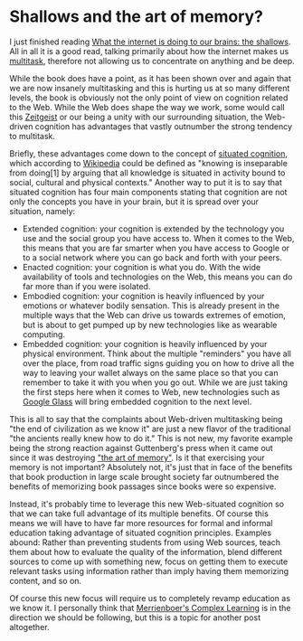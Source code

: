 <!-- 
learning
big data
situated cognition
 -->
# Shallows and the art of memory?

I just finished reading [What the internet is doing to our brains: the shallows](http://www.amazon.com/The-Shallows-Internet-Doing-Brains/dp/0393339750). All in all it is a good read, talking primarily about how the internet makes us [multitask](http://en.wikipedia.org/wiki/Human_multitasking), therefore not allowing us to concentrate on anything and be deep.

While the book does have a point, as it has been shown over and again that we are now insanely multitasking and this is hurting us at so many different levels, the book is obviously not the only point of view on cognition related to the Web. While the Web does shape the way we work, some would call this [Zeitgeist](http://en.wikipedia.org/wiki/Zeitgeist) or our being a unity with our surrounding situation, the Web-driven cognition has advantages that vastly outnumber the strong tendency to multitask.

Briefly, these advantages come down to the concept of [situated cognition](http://en.wikipedia.org/wiki/Situated_cognition), which according to [Wikipedia](http://en.wikipedia.org/wiki/Situated_cognition) could be defined as "knowing is inseparable from doing[1] by arguing that all knowledge is situated in activity bound to social, cultural and physical contexts." Another way to put it is to say that situated cognition has four main components stating that cognition are not only the concepts you have in your brain, but it is spread over your situation, namely:

* Extended cognition: your cognition is extended by the technology you use and the social group you have access to. When it comes to the Web, this means that you are far smarter when you have access to Google or to a social network where you can go back and forth with your peers.
* Enacted cognition: your cognition is what you do. With the wide availability of tools and technologies on the Web, this means you can do far more than if you were isolated.
* Embodied cognition: your cognition is heavily influenced by your emotions or whatever bodily sensation. This is already present in the multiple ways that the Web can drive us towards extremes of emotion, but is about to get pumped up by new technologies like as wearable computing.
* Embedded cognition: your cognition is heavily influenced by your physical environment. Think about the multiple "reminders" you have all over the place, from road traffic signs guiding you on how to drive all the way to leaving your wallet always on the same place so that you can remember to take it with you when you go out. While we are just taking the first steps here when it comes to Web, new technologies such as [Google Glass]() will bring embedded cognition to the next level.

This is all to say that the complaints about Web-driven multitasking being "the end of civilization as we know it" are just a new flavor of the traditional "the ancients really knew how to do it." This is not new, my favorite example being the strong reaction against Guttenberg's press when it came out since it was destroying ["the art of memory"](http://www.amazon.com/The-Art-Of-Memory-ebook/dp/B005TKD6UC/ref=tmm_kin_title_0). Is it that exercising your memory is not important? Absolutely not, it's just that in face of the benefits that book production in large scale brought society far outnumbered the benefits of memorizing book passages since books were so expensive.

Instead, it's probably time to leverage this new Web-situated cognition so that we can take full advantage of its multiple benefits. Of course this means we will have to have far more resources for formal and informal education taking advantage of situated cognition principles. Examples abound: Rather than preventing students from using Web sources, teach them about how to evaluate the quality of the information, blend different sources to come up with something new, focus on getting them to execute relevant tasks using information rather than imply having them memorizing content, and so on.

Of course this new focus will require us to completely revamp education as we know it. I personally think that [Merrienboer's Complex Learning]() is in the direction we should be following, but this is a topic for another post altogether.